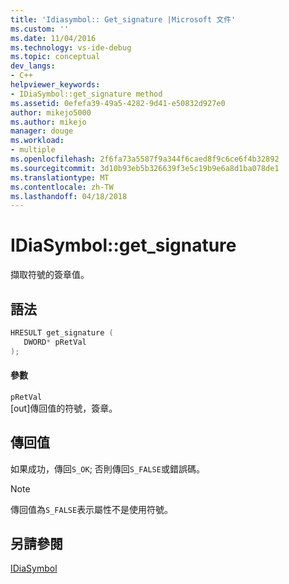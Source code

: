 ```yaml
---
title: 'Idiasymbol:: Get_signature |Microsoft 文件'
ms.custom: ''
ms.date: 11/04/2016
ms.technology: vs-ide-debug
ms.topic: conceptual
dev_langs:
- C++
helpviewer_keywords:
- IDiaSymbol::get_signature method
ms.assetid: 0efefa39-49a5-4282-9d41-e50832d927e0
author: mikejo5000
ms.author: mikejo
manager: douge
ms.workload:
- multiple
ms.openlocfilehash: 2f6fa73a5587f9a344f6caed8f9c6ce6f4b32892
ms.sourcegitcommit: 3d10b93eb5b326639f3e5c19b9e6a8d1ba078de1
ms.translationtype: MT
ms.contentlocale: zh-TW
ms.lasthandoff: 04/18/2018
---
```

# <a name="idiasymbolgetsignature"></a>IDiaSymbol::get_signature
擷取符號的簽章值。  
  
## <a name="syntax"></a>語法  
  
```C++  
HRESULT get_signature (   
   DWORD* pRetVal  
);  
```  
  
#### <a name="parameters"></a>參數  
 `pRetVal`  
 [out]傳回值的符號，簽章。  
  
## <a name="return-value"></a>傳回值  
 如果成功，傳回`S_OK`; 否則傳回`S_FALSE`或錯誤碼。  
  
> [!NOTE]
>  傳回值為`S_FALSE`表示屬性不是使用符號。  
  
## <a name="see-also"></a>另請參閱  
 [IDiaSymbol](../../debugger/debug-interface-access/idiasymbol.md)